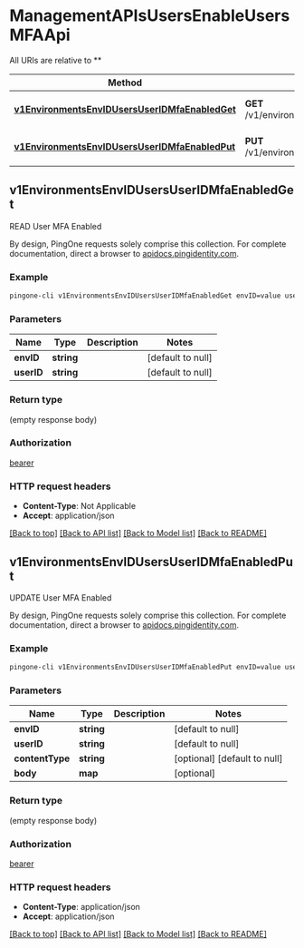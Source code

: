 # ManagementAPIsUsersEnableUsersMFAApi

All URIs are relative to **

Method | HTTP request | Description
------------- | ------------- | -------------
[**v1EnvironmentsEnvIDUsersUserIDMfaEnabledGet**](ManagementAPIsUsersEnableUsersMFAApi.md#v1EnvironmentsEnvIDUsersUserIDMfaEnabledGet) | **GET** /v1/environments/{envID}/users/{userID}/mfaEnabled | READ User MFA Enabled
[**v1EnvironmentsEnvIDUsersUserIDMfaEnabledPut**](ManagementAPIsUsersEnableUsersMFAApi.md#v1EnvironmentsEnvIDUsersUserIDMfaEnabledPut) | **PUT** /v1/environments/{envID}/users/{userID}/mfaEnabled | UPDATE User MFA Enabled



## v1EnvironmentsEnvIDUsersUserIDMfaEnabledGet

READ User MFA Enabled

By design, PingOne requests solely comprise this collection. For complete documentation, direct a browser to <a href='https://apidocs.pingidentity.com/pingone/platform/v1/api/'>apidocs.pingidentity.com</a>.

### Example

```bash
pingone-cli v1EnvironmentsEnvIDUsersUserIDMfaEnabledGet envID=value userID=value
```

### Parameters


Name | Type | Description  | Notes
------------- | ------------- | ------------- | -------------
 **envID** | **string** |  | [default to null]
 **userID** | **string** |  | [default to null]

### Return type

(empty response body)

### Authorization

[bearer](../README.md#bearer)

### HTTP request headers

- **Content-Type**: Not Applicable
- **Accept**: application/json

[[Back to top]](#) [[Back to API list]](../README.md#documentation-for-api-endpoints) [[Back to Model list]](../README.md#documentation-for-models) [[Back to README]](../README.md)


## v1EnvironmentsEnvIDUsersUserIDMfaEnabledPut

UPDATE User MFA Enabled

By design, PingOne requests solely comprise this collection. For complete documentation, direct a browser to <a href='https://apidocs.pingidentity.com/pingone/platform/v1/api/'>apidocs.pingidentity.com</a>.

### Example

```bash
pingone-cli v1EnvironmentsEnvIDUsersUserIDMfaEnabledPut envID=value userID=value content-type:value
```

### Parameters


Name | Type | Description  | Notes
------------- | ------------- | ------------- | -------------
 **envID** | **string** |  | [default to null]
 **userID** | **string** |  | [default to null]
 **contentType** | **string** |  | [optional] [default to null]
 **body** | **map** |  | [optional]

### Return type

(empty response body)

### Authorization

[bearer](../README.md#bearer)

### HTTP request headers

- **Content-Type**: application/json
- **Accept**: application/json

[[Back to top]](#) [[Back to API list]](../README.md#documentation-for-api-endpoints) [[Back to Model list]](../README.md#documentation-for-models) [[Back to README]](../README.md)

